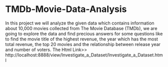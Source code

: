 # TMDb-Movie-Data-Analysis
In this project we will analyze the given data which contains information about 10,000 movies collected from The Movie Database (TMDb), we are going to explore the data and find precious answers for some questions like to find the movie title of the highest revenue, the year which has the most total revenue, the top 20 movies and the relationship between release year and number of voters.
The Html Link>>   http://localhost:8888/view/Investigate_a_Dataset/Investigate_a_Dataset.html
